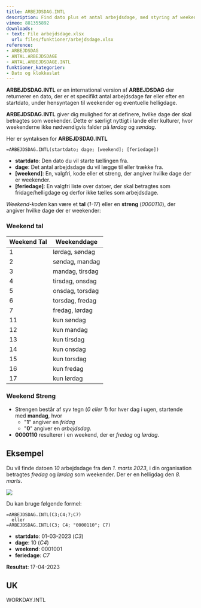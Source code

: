 ```yaml
---
title: ARBEJDSDAG.INTL
description: Find dato plus et antal arbejdsdage, med styring af weekender. 
vimeo: 881355892
downloads: 
- text: File arbejdsdage.xlsx
  url: files/funktioner/arbejdsdage.xlsx
reference: 
- ARBEJDSDAG
- ANTAL.ARBEJDSDAGE
- ANTAL.ARBEJDSDAGE.INTL
funktioner_kategorier:
- Dato og klokkeslæt
---
```


**ARBEJDSDAG.INTL** er en international version af **ARBEJDSDAG** der returnerer en dato, der er et specifikt antal arbejdsdage før eller efter en startdato, under hensyntagen til weekender og eventuelle helligdage.

<!--more-->

**ARBEJDSDAG.INTL** giver dig mulighed for at definere, hvilke dage der skal betragtes som weekender. Dette er særligt nyttigt i lande eller kulturer, hvor weekenderne ikke nødvendigvis falder på *lørdag* og *søndag*.

Her er syntaksen for **ARBEJDSDAG.INTL**

    =ARBEJDSDAG.INTL(startdato; dage; [weekend]; [feriedage])

- **startdato**: Den dato du vil starte tællingen fra.
- **dage**: Det antal arbejdsdage du vil lægge til eller trække fra.
- **[weekend]**: En, valgfri, kode eller et streng, der angiver hvilke dage der er weekender.
- **[feriedage]**: En valgfri liste over datoer, der skal betragtes som fridage/helligdage og derfor ikke tælles som arbejdsdage.

*Weekend-koden* kan være et **tal** (*1-17*) eller en **streng** (*0000110*), der angiver hvilke dage der er weekender:

### Weekend tal

| Weekend Tal | Weekenddage     |
|-------------|-----------------|
| 1           | lørdag, søndag  |
| 2           | søndag, mandag  |
| 3           | mandag, tirsdag |
| 4           | tirsdag, onsdag |
| 5           | onsdag, torsdag |
| 6           | torsdag, fredag |
| 7           | fredag, lørdag  |
| 11          | kun søndag      |
| 12          | kun mandag      |
| 13          | kun tirsdag     |
| 14          | kun onsdag      |
| 15          | kun torsdag     |
| 16          | kun fredag      |
| 17          | kun lørdag      |

### Weekend Streng
- Strengen består af syv tegn (*0 eller 1*) for hver dag i ugen, startende med **mandag**, hvor 
  - "**1**" angiver en *fridag*
  - "**0**" angiver en *arbejdsdag*.
- **0000110** resulterer i en weekend, der er *fredag* og *lørdag*.

## Eksempel
Du vil finde datoen *10* arbejdsdage fra den *1. marts 2023*, i din organisation betragtes *fredag* og *lørdag* som weekender. Der er en helligdag den *8. marts*. 

![](/image/arbejdsdag-intl.jpg)

Du kan bruge følgende formel:

    =ARBEJDSDAG.INTL(C3;C4;7;C7)
      eller
    =ARBEJDSDAG.INTL(C3; C4; "0000110"; C7)


- **startdato**: 01-03-2023 (*C3*)
- **dage**: 10 (*C4*)
- **weekend**: 0001001
- **feriedage**: *C7*

**Resultat**: 17-04-2023

## UK
WORKDAY.INTL